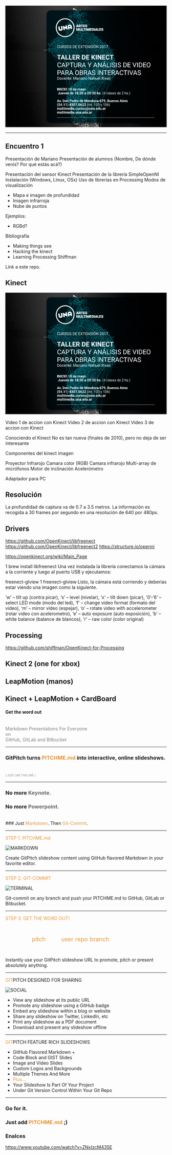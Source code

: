 
![Apuntes Kinect](assets/2017-mm-curso-kinect-facebook.jpg)

---

## Encuentro 1
Presentación de Mariano
Presentación de alumnos
(Nombre, De dónde venís? Por qué estás acá?)


Presentación del sensor Kinect
Presentación de la librería SimpleOpenNI
Instalación (Windows, Linux, OSx)
Uso de librerías en Processing
Modos de visualización
- Mapa e imagen de profundidad
- Imagen infrarroja
- Nube de puntos

Ejemplos:
- RGBd?

Bibliografía
- Making things see
- Hacking the kinect
- Learning Processing Shiffman

Link a este repo.


## Kinect

![Logo](assets/2017-mm-curso-kinect-facebook.jpg)


Video 1 de accion con Kinect
Video 2 de accion con Kinect
Video 3 de accion con Kinect

Conociendo el Kinect
No es tan nueva (finales de 2010), pero no deja de ser interesante

Componentes del kinect
imagen

Proyector Infrarojo
Camara color (RGB)
Camara infrarojo
Multi-array de micrófonos
Motor de inclinación
Acelerómetro

Adaptador para PC

## Resolución
La profundidad de captura va de 0.7 a 3.5 metros. La información es recogida a 30 frames por segundo en una resolución de 640 por 480px.

## Drivers
https://github.com/OpenKinect/libfreenect
https://github.com/OpenKinect/libfreenect2
https://structure.io/openni

https://openkinect.org/wiki/Main_Page


1
brew install libfreenect
Una vez instalada la librería conectamos la cámara a la corriente y luego al puerto USB y ejecutamos:


freenect-glview
1
freenect-glview
Listo, la cámara está corriendo y  deberías estar viendo una imagen como la siguiente.

‘w’ – tilt up (contra picar),
‘s’ – level (nivelar),
‘x’ – tilt down (picar),
‘0’-‘6’ – select LED mode (modo del led),
‘f’ – change video format (formato del video),
‘m’ – mirror video (espejar),
‘o’ – rotate video with accelerometer (rotar video con acelerometro),
‘e’ – auto exposure (auto exposición),
‘b’ – white balance (balance de blancos),
‘r’ – raw color (color original)



## Processing
https://github.com/shiffman/OpenKinect-for-Processing


## Kinect 2 (one for xbox)


## LeapMotion (manos)


## Kinect + LeapMotion + CardBoard




#### Get the word out
<br>
<span style="color:gray">Markdown Presentations For Everyone</span>
<br>
<span style="color:gray">on</span>
<br>
<span style="color:gray">GitHub, GitLab and Bitbucket</span>

---

### GitPitch turns <span style="color: #e49436; text-transform: none">PITCHME.md</span> into interactive, online slideshows.
<br>
<span style="color:gray; font-size:0.6em;">[ JUST LIKE THIS ONE ]</span>

---

### No more <span style="color: #666666">Keynote.</span>
### No more <span style="color: #666666">Powerpoint.</span>
<br>
### Just <span style="color: #e49436">Markdown</span>. Then <span style="color: #e49436">Git-Commit</span>.

---

<span style="color: #e49436">STEP 1. PITCHME.md</span>

![MARKDOWN](https://d1z75bzl1vljy2.cloudfront.net/hello-world/markdown.png)

Create GitPitch slideshow content using GitHub flavored Markdown in your favorite editor.

---

<span style="color: #e49436">STEP 2. GIT-COMMIT</span>

![TERMINAL](https://d1z75bzl1vljy2.cloudfront.net/hello-world/terminal.png)

Git-commit on any branch and push your PITCHME.md to GitHub, GitLab or Bitbucket.

---

<span style="color: #e49436">STEP 3. GET THE WORD OUT!</span>

<br>

<span style="font-size: 1.3em;"><span style="color:white">htt</span><span style="color:white">ps://git</span><span style="color: #e49436">pitch</span><span style="color: white">.com/<span style="color: #e49436">user</span>/<span style="color: #e49436">repo</span>/<span style="color: #e49436">branch</span></span>

<br>

Instantly use your GitPitch slideshow URL to promote, pitch or present absolutely anything.

---

<span style="color: #e49436">GIT</span>PITCH DESIGNED FOR SHARING

![SOCIAL](https://d1z75bzl1vljy2.cloudfront.net/hello-world/gp-social.jpg)

- View any slideshow at its public URL
- Promote any slideshow using a GitHub badge
- Embed any slideshow within a blog or website
- Share any slideshow on Twitter, LinkedIn, etc
- Print any slideshow as a PDF document
- Download and present any slideshow offline

---

<span style="color: #e49436">GIT</span>PITCH FEATURE RICH SLIDESHOWS

- GitHub Flavored Markdown +
- Code Block and GIST Slides
- Image and Video Slides
- Custom Logos and Backgrounds
- Multiple Themes And More
- <span style="color: #e49436">Plus...</span>
- Your Slideshow Is Part Of Your Project
- Under Git Version Control Within Your Git Repo


---

### Go for it.
### Just add <span style="color: #e49436; text-transform: none">PITCHME.md</span> ;)


### Enalces
https://www.youtube.com/watch?v=ZNxIzcM435E